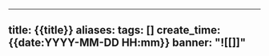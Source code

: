 
---
title: {{title}}
aliases: 
tags: []
create_time: {{date:YYYY-MM-DD HH:mm}}
banner: "![[]]"
---
